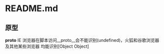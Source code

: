 README.md
===
原型
---
__proto__   IE 浏览器在脚本访问__proto__会不能识别(undefined)，火狐和谷歌浏览器及其他某些浏览器
均能识别[Object Object]<br/>